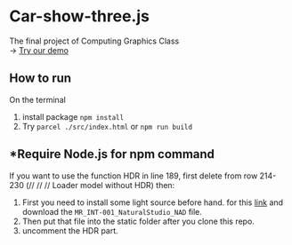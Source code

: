 # Car-show-three.js
The final project of Computing Graphics Class  
-> [Try our demo](https://ktruong9303.github.io/miniworld)

## How to run
On the terminal
1. install package
   `npm install`
2. Try
   `parcel ./src/index.html` or `npm run build`
   
*Require Node.js for npm command
---
If you want to use the function HDR in line 189, first delete from row 214-230 (// // // Loader model without HDR)
then:
1. First you need to install some light source before hand. for this [link](https://app.gumroad.com/d/f787375986bcd37d3875b37f04cc635d) and download the `MR_INT-001_NaturalStudio_NAD` file.
2. Then put that file into the static folder after you clone this repo.
3. uncomment the HDR part.
